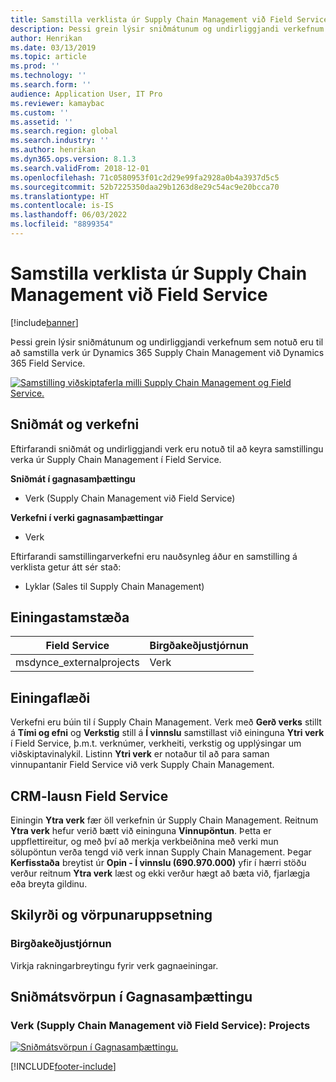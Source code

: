 ```yaml
---
title: Samstilla verklista úr Supply Chain Management við Field Service
description: Þessi grein lýsir sniðmátunum og undirliggjandi verkefnum sem notuð eru til að samstilla verk úr Dynamics 365 Supply Chain Management við Dynamics 365 Field Service.
author: Henrikan
ms.date: 03/13/2019
ms.topic: article
ms.prod: ''
ms.technology: ''
ms.search.form: ''
audience: Application User, IT Pro
ms.reviewer: kamaybac
ms.custom: ''
ms.assetid: ''
ms.search.region: global
ms.search.industry: ''
ms.author: henrikan
ms.dyn365.ops.version: 8.1.3
ms.search.validFrom: 2018-12-01
ms.openlocfilehash: 71c0580953f01c2d29e99fa2928a0b4a3937d5c5
ms.sourcegitcommit: 52b7225350daa29b1263d8e29c54ac9e20bcca70
ms.translationtype: HT
ms.contentlocale: is-IS
ms.lasthandoff: 06/03/2022
ms.locfileid: "8899354"
---
```

# <a name="synchronize-project-list-from-supply-chain-management-to-field-service"></a>Samstilla verklista úr Supply Chain Management við Field Service

[!include[banner](../includes/banner.md)]

Þessi grein lýsir sniðmátunum og undirliggjandi verkefnum sem notuð eru til að samstilla verk úr Dynamics 365 Supply Chain Management við Dynamics 365 Field Service.

[![Samstilling viðskiptaferla milli Supply Chain Management og Field Service.](./media/FSProjectOW.png)](./media/FSProjectOW.png)

## <a name="templates-and-tasks"></a>Sniðmát og verkefni
Eftirfarandi sniðmát og undirliggjandi verk eru notuð til að keyra samstillingu verka úr Supply Chain Management í Field Service.

**Sniðmát í gagnasamþættingu**
- Verk (Supply Chain Management við Field Service)

**Verkefni í verki gagnasamþættingar**
- Verk

Eftirfarandi samstillingarverkefni eru nauðsynleg áður en samstilling á verklista getur átt sér stað:
- Lyklar (Sales til Supply Chain Management) 

## <a name="entity-set"></a>Einingastamstæða
| Field Service           | Birgðakeðjustjórnun  |
|-------------------------|-------------------------|
|msdynce_externalprojects | Verk                |

## <a name="entity-flow"></a>Einingaflæði
Verkefni eru búin til í Supply Chain Management. Verk með **Gerð verks** stillt á **Tími og efni** og **Verkstig** still á **Í vinnslu** samstillast við eininguna **Ytri verk** í Field Service, þ.m.t. verknúmer, verkheiti, verkstig og upplýsingar um viðskiptavinalykil. Listinn **Ytri verk** er notaður til að para saman vinnupantanir Field Service við verk Supply Chain Management.

## <a name="field-service-crm-solution"></a>CRM-lausn Field Service
Einingin **Ytra verk** fær öll verkefnin úr Supply Chain Management. Reitnum **Ytra verk** hefur verið bætt við eininguna **Vinnupöntun**. Þetta er uppflettireitur, og með því að merkja verkbeiðnina með verki mun sölupöntun verða tengd við verk innan Supply Chain Management. Þegar **Kerfisstaða** breytist úr **Opin - Í vinnslu (690.970.000)** yfir í hærri stöðu verður reitnum **Ytra verk** læst og ekki verður hægt að bæta við, fjarlægja eða breyta gildinu.

## <a name="prerequisites-and-mapping-setup"></a>Skilyrði og vörpunaruppsetning
### <a name="supply-chain-management"></a>Birgðakeðjustjórnun
Virkja rakningarbreytingu fyrir verk gagnaeiningar.

## <a name="template-mapping-in-data-integration"></a>Sniðmátsvörpun í Gagnasamþættingu


### <a name="projects-supply-chain-management-to-field-service-projects"></a>Verk (Supply Chain Management við Field Service): Projects

[![Sniðmátsvörpun í Gagnasamþættingu.](./media/FSProject1.png)](./media/FSProject1.png)


[!INCLUDE[footer-include](../../includes/footer-banner.md)]